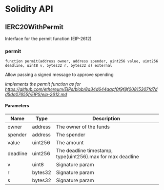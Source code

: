# Solidity API

## IERC20WithPermit

Interface for the permit function (EIP-2612)

### permit

```solidity
function permit(address owner, address spender, uint256 value, uint256 deadline, uint8 v, bytes32 r, bytes32 s) external
```

Allow passing a signed message to approve spending

_implements the permit function as for
https://github.com/ethereum/EIPs/blob/8a34d644aacf0f9f8f00815307fd7dd5da07655f/EIPS/eip-2612.md_

#### Parameters

| Name | Type | Description |
| ---- | ---- | ----------- |
| owner | address | The owner of the funds |
| spender | address | The spender |
| value | uint256 | The amount |
| deadline | uint256 | The deadline timestamp, type(uint256).max for max deadline |
| v | uint8 | Signature param |
| r | bytes32 | Signature param |
| s | bytes32 | Signature param |

